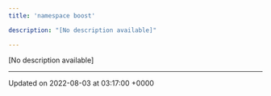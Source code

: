 ```yaml
---
title: 'namespace boost'

description: "[No description available]"

---
```







[No description available]






-------------------------------

Updated on 2022-08-03 at 03:17:00 +0000